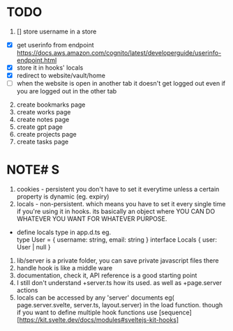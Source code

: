 # TODO
1. [] store username in a store
  - [x] get userinfo from endpoint https://docs.aws.amazon.com/cognito/latest/developerguide/userinfo-endpoint.html
  - [x] store it in hooks' locals
  - [x] redirect to website/vault/home
  - [ ] when the website is open in another tab it doesn't get logged out even if you are logged out in the other tab
2. create bookmarks page
3. create works page
4. create notes page
5. create gpt page
6. create projects page
7. create tasks page


# NOTE# S
1. cookies -  persistent you don't have to set it everytime unless a certain property is dynamic (eg. expiry)
2. locals - non-persistent. which means you have to set it every single time if you're using it in hooks. its basically an object where YOU CAN DO WHATEVER YOU WANT FOR WHATEVER PURPOSE.
  - define locals type in app.d.ts
  eg.  
  type User = {
    username: string,
    email: string
  }
  interface Locals {
    user: User | null
  } 




  1. lib/server is a private folder, you can save private javascript files there
  2. handle hook is like a middle ware
  3. documentation, check it, API reference is a good starting point
  4. I still don't understand +server.ts how its used. as well as +page.server actions
  5. locals can be accessed by any 'server' documents eg( page.server.svelte, server.ts, layout.server) in the load function. though if you want to define multiple hook functions use [sequence][https://kit.svelte.dev/docs/modules#sveltejs-kit-hooks]
